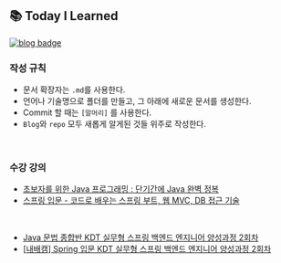## 📚 Today I Learned

[![blog badge](https://img.shields.io/badge/Notion-po5tato28-green)](https://po5tato28.notion.site/782b92905c5e46d687942f6a703ed7a8?v=d50bf8c89dca423f92b6a72348428bcc)

### 작성 규칙
- 문서 확장자는 `.md`를 사용한다.
- 언어나 기술명으로 폴더를 만들고, 그 아래에 새로운 문서를 생성한다.
- Commit 할 때는 `[말머리]` 를 사용한다.
- `Blog`와 `repo` 모두 새롭게 알게된 것들 위주로 작성한다.

<br/>

### 수강 강의
- [초보자를 위한 Java 프로그래밍 : 단기간에 Java 완벽 정복](https://www.udemy.com/course/best-java-programming/)
- [스프링 입문 - 코드로 배우는 스프링 부트, 웹 MVC, DB 접근 기술](https://www.inflearn.com/course/%EC%8A%A4%ED%94%84%EB%A7%81-%EC%9E%85%EB%AC%B8-%EC%8A%A4%ED%94%84%EB%A7%81%EB%B6%80%ED%8A%B8)

<br>

- [Java 문법 종합반 KDT 실무형 스프링 백엔드 엔지니어 양성과정 2회차](https://online.spartacodingclub.kr/enrolleds/6469d8f1c434d4ffef8b9d33/rounds/64619326d69457b08eba29d6/roadmap)
- [[내배캠] Spring 입문 KDT 실무형 스프링 백엔드 엔지니어 양성과정 2회차](https://online.spartacodingclub.kr/enrolleds/64864d15b5c519019ad2834f/rounds/64814a6bd99420346fdf2984/roadmap)
